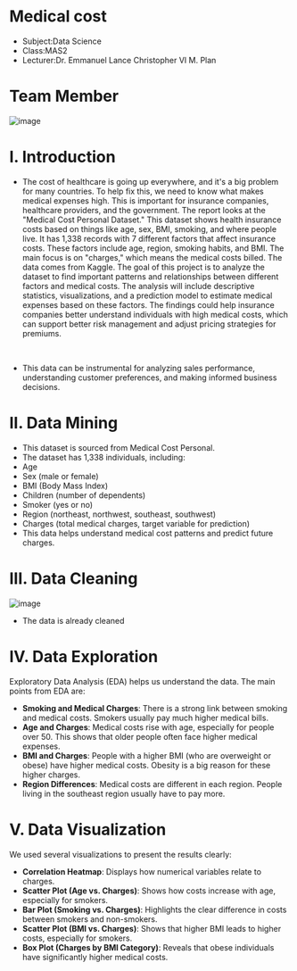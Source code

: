 # Medical cost
<ul>
<li>Subject:Data Science</li>
<li>Class:MAS2</li>
<li>Lecturer:Dr. Emmanuel Lance Christopher VI M. Plan</li>
</ul>


# Team Member 

![image](https://github.com/user-attachments/assets/2168e09d-03b2-4c1d-a6d0-ebc390930c97)


# I. Introduction


- The cost of healthcare is going up everywhere, and it's a big problem for many countries. To help fix this, we need to know what makes medical expenses high. This is important for insurance companies, healthcare providers, and the government. The report looks at the "Medical Cost Personal Dataset." This dataset shows health insurance costs based on things like age, sex, BMI, smoking, and where people live. It has 1,338 records with 7 different factors that affect insurance costs. These factors include age, region, smoking habits, and BMI. The main focus is on "charges," which means the medical costs billed. The data comes from Kaggle.
The goal of this project is to analyze the dataset to find important patterns and relationships between different factors and medical costs. The analysis will include descriptive statistics, visualizations, and a prediction model to estimate medical expenses based on these factors. The findings could help insurance companies better understand individuals with high medical costs, which can support better risk management and adjust pricing strategies for premiums. 
<br>

- This data can be instrumental for analyzing sales performance, understanding customer preferences, and making informed business decisions.

# II. Data Mining 
- This dataset is sourced from Medical Cost Personal.
- The dataset has 1,338 individuals, including:
- Age
- Sex (male or female)
- BMI (Body Mass Index)
- Children (number of dependents)
- Smoker (yes or no)
- Region (northeast, northwest, southeast, southwest)
- Charges (total medical charges, target variable for prediction)
- This data helps understand medical cost patterns and predict future charges.
# III. Data Cleaning
![image](https://github.com/user-attachments/assets/8380c6ab-24e9-4a27-84cd-77063058214b)

- The data is already cleaned

# IV. Data Exploration
  Exploratory Data Analysis (EDA) helps us understand the data. The main points from EDA are:
- **Smoking and Medical Charges**: There is a strong link between smoking and medical costs. Smokers usually pay much higher medical bills.
- **Age and Charges**: Medical costs rise with age, especially for people over 50. This shows that older people often face higher medical expenses.
- **BMI and Charges**: People with a higher BMI (who are overweight or obese) have higher medical costs. Obesity is a big reason for these higher charges.
- **Region Differences**: Medical costs are different in each region. People living in the southeast region usually have to pay more.

# V. Data Visualization
We used several visualizations to present the results clearly:
- **Correlation Heatmap**: Displays how numerical variables relate to charges.
- **Scatter Plot (Age vs. Charges)**: Shows how costs increase with age, especially for smokers.
- **Bar Plot (Smoking vs. Charges)**: Highlights the clear difference in costs between smokers and non-smokers.
- **Scatter Plot (BMI vs. Charges)**: Shows that higher BMI leads to higher costs, especially for smokers.
- **Box Plot (Charges by BMI Category)**: Reveals that obese individuals have significantly higher medical costs.


